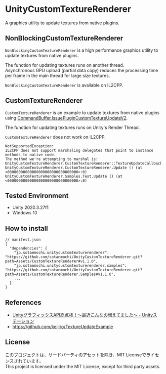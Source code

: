 # UnityCustomTextureRenderer

A graphics utility to update textures from native plugins.

## NonBlockingCustomTextureRenderer
`NonBlockingCustomTextureRenderer` is a high performance graphics utility to update textures from native plugins.

The function for updating textures runs on another thread.  
Asynchronous GPU upload (partial data copy) reduces the processing time per frame in the main thread for large size textures.

`NonBlockingCustomTextureRenderer` is available on IL2CPP.

## CustomTextureRenderer
`CustomTextureRenderer` is an example to update textures from native plugins 
using [CommandBuffer.IssuePluginCustomTextureUpdateV2](https://docs.unity3d.com/ScriptReference/Rendering.CommandBuffer.IssuePluginCustomTextureUpdateV2.html).

The function for updating textures runs on Unity's Render Thread.

`CustomTextureRenderer` does not work on IL2CPP.
```
NotSupportedException: 
IL2CPP does not support marshaling delegates that point to instance methods to native code.
The method we're attempting to marshal is: UnityCustomTextureRenderer.CustomTextureRenderer::TextureUpdateCallback
UnityCustomTextureRenderer.CustomTextureRenderer.Update () (at <00000000000000000000000000000000>:0)
UnityCustomTextureRenderer.Samples.Test.Update () (at <00000000000000000000000000000000>:0)
```

## Tested Environment
- Unity 2020.3.27f1
- Windows 10

## How to install
```
// manifest.json
{
  "dependencies": {
    "jp.sotanmochi.unitycustomtexturerenderer": "https://github.com/sotanmochi/UnityCustomTextureRenderer.git?path=Assets/CustomTextureRenderer#v1.1.0",
    "jp.sotanmochi.unitycustomtexturerenderer.samples": "https://github.com/sotanmochi/UnityCustomTextureRenderer.git?path=Assets/CustomTextureRenderer.Samples#v1.1.0",
    ...
  }
}
```

## References
- [UnityグラフィックスAPI総点検！〜最近こんなの増えてました〜 - Unityステーション](https://youtu.be/7tjycAEMJNg?t=3197)
- https://github.com/keijiro/TextureUpdateExample

## License
このプロジェクトは、サードパーティのアセットを除き、MIT Licenseでライセンスされています。  
This project is licensed under the MIT License, except for third party assets.  
